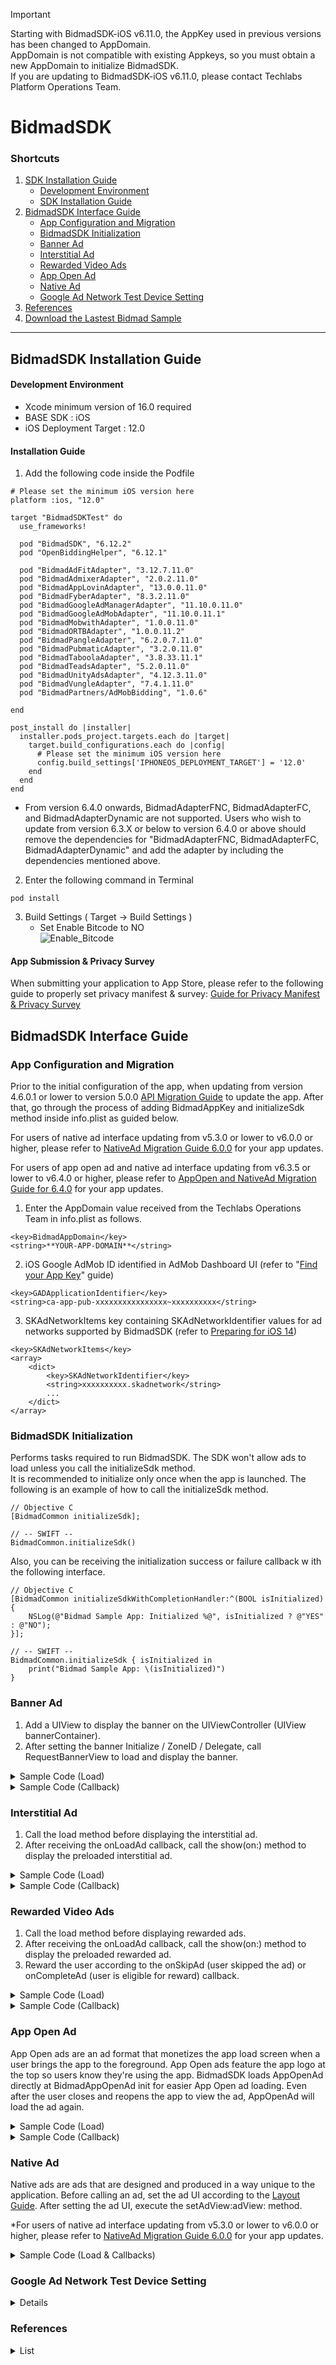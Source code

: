 > [!IMPORTANT]
> Starting with BidmadSDK-iOS v6.11.0, the AppKey used in previous versions has been changed to AppDomain.<br>
> AppDomain is not compatible with existing Appkeys, so you must obtain a new AppDomain to initialize BidmadSDK.<br>
> If you are updating to BidmadSDK-iOS v6.11.0, please contact Techlabs Platform Operations Team.

# BidmadSDK
### Shortcuts
1. [SDK Installation Guide](#bidmadsdk-installation-guide)
    - [Development Environment](#development-environment)
    - [SDK Installation Guide](#installation-guide)
2. [BidmadSDK Interface Guide](#bidmadsdk-interface-guide)
    - [App Configuration and Migration](#app-configuration-and-migration)
    - [BidmadSDK Initialization](#bidmadsdk-initialization)
    - [Banner Ad](#banner-ad)
    - [Interstitial Ad](#interstitial-ad)
    - [Rewarded Video Ads](#rewarded-video-ads)
    - [App Open Ad](#app-open-ad)
    - [Native Ad](#native-ad)
    - [Google Ad Network Test Device Setting](#google-ad-network-test-device-setting)
3. [References](#references)
4. [Download the Lastest Bidmad Sample](https://github.com/bidmad/Bidmad-iOS/archive/refs/heads/main.zip)
---

## BidmadSDK Installation Guide

#### Development Environment
- Xcode minimum version of 16.0 required
- BASE SDK : iOS
- iOS Deployment Target : 12.0
#### Installation Guide
1. Add the following code inside the Podfile

```
# Please set the minimum iOS version here
platform :ios, "12.0"

target "BidmadSDKTest" do
  use_frameworks!

  pod "BidmadSDK", "6.12.2"
  pod "OpenBiddingHelper", "6.12.1"

  pod "BidmadAdFitAdapter", "3.12.7.11.0"
  pod "BidmadAdmixerAdapter", "2.0.2.11.0"
  pod "BidmadAppLovinAdapter", "13.0.0.11.0"
  pod "BidmadFyberAdapter", "8.3.2.11.0"
  pod "BidmadGoogleAdManagerAdapter", "11.10.0.11.0"
  pod "BidmadGoogleAdMobAdapter", "11.10.0.11.1"
  pod "BidmadMobwithAdapter", "1.0.0.11.0"
  pod "BidmadORTBAdapter", "1.0.0.11.2"
  pod "BidmadPangleAdapter", "6.2.0.7.11.0"
  pod "BidmadPubmaticAdapter", "3.2.0.11.0"
  pod "BidmadTaboolaAdapter", "3.8.33.11.1"
  pod "BidmadTeadsAdapter", "5.2.0.11.0"
  pod "BidmadUnityAdsAdapter", "4.12.3.11.0"
  pod "BidmadVungleAdapter", "7.4.1.11.0"
  pod "BidmadPartners/AdMobBidding", "1.0.6"

end

post_install do |installer|
  installer.pods_project.targets.each do |target|
    target.build_configurations.each do |config|
      # Please set the minimum iOS version here
      config.build_settings['IPHONEOS_DEPLOYMENT_TARGET'] = '12.0'
    end
  end
end

```

  * From version 6.4.0 onwards, BidmadAdapterFNC, BidmadAdapterFC, and BidmadAdapterDynamic are not supported. Users who wish to update from version 6.3.X or below to version 6.4.0 or above should remove the dependencies for "BidmadAdapterFNC, BidmadAdapterFC, BidmadAdapterDynamic" and add the adapter by including the dependencies mentioned above.

2. Enter the following command in Terminal

```
pod install
```
    
3. Build Settings ( Target → Build Settings ) <br>
    - Set Enable Bitcode to NO<br>
        ![Enable_Bitcode](https://i.imgur.com/aXOBmr1.png)<br>

#### App Submission & Privacy Survey
When submitting your application to App Store, please refer to the following guide to properly set privacy manifest & survey: [Guide for Privacy Manifest & Privacy Survey](https://github.com/bidmad/Bidmad-iOS/wiki/Guide-for-Privacy-Manifest-&-Privacy-Survey-%5BEN%5D)

## BidmadSDK Interface Guide

### App Configuration and Migration<br>
Prior to the initial configuration of the app, when updating from version 4.6.0.1 or lower to version 5.0.0 [API Migration Guide](https://github.com/bidmad/Bidmad-iOS/wiki/v5.0.0-API-Migration-Guide-%5BEN%5D) to update the app. After that, go through the process of adding BidmadAppKey and initializeSdk method inside info.plist as guided below.<br>

For users of native ad interface updating from v5.3.0 or lower to v6.0.0 or higher, please refer to [NativeAd Migration Guide 6.0.0](https://github.com/bidmad/Bidmad-iOS/wiki/Native-Ad-Migration-to-v6.0.0%5BENG%5D) for your app updates. 

For users of app open ad and native ad interface updating from v6.3.5 or lower to v6.4.0 or higher, please refer to [AppOpen and NativeAd Migration Guide for 6.4.0](https://github.com/bidmad/Bidmad-iOS/wiki/AppOpen-and-NativeAd-Migration-Guide-for-6.4.0-%5BKOR%5D) for your app updates.

1. Enter the AppDomain value received from the Techlabs Operations Team in info.plist as follows.<br>

```
<key>BidmadAppDomain</key>
<string>**YOUR-APP-DOMAIN**</string>
```

2. iOS Google AdMob ID identified in AdMob Dashboard UI (refer to "[Find your App Key](https://github.com/bidmad/SDK/wiki/Find-your-app-key%5BEN%5D)" guide) <br>

```
<key>GADApplicationIdentifier</key>
<string>ca-app-pub-xxxxxxxxxxxxxxxx~xxxxxxxxxx</string>
```

3. SKAdNetworkItems key containing SKAdNetworkIdentifier values for ad networks supported by BidmadSDK (refer to [Preparing for iOS 14](https://github.com/bidmad/Bidmad-iOS/wiki/Preparing-for-iOS-14%5BENG%5D))<br>

```
<key>SKAdNetworkItems</key>
<array>
    <dict>
        <key>SKAdNetworkIdentifier</key>
        <string>xxxxxxxxxx.skadnetwork</string>
        ...
    </dict>
</array>
```

### BidmadSDK Initialization<br>
Performs tasks required to run BidmadSDK. The SDK won't allow ads to load unless you call the initializeSdk method.<br>
It is recommended to initialize only once when the app is launched. The following is an example of how to call the initializeSdk method.<br>

```
// Objective C
[BidmadCommon initializeSdk];

// -- SWIFT --
BidmadCommon.initializeSdk()
```

Also, you can be receiving the initialization success or failure callback w ith the following interface.<br>

```
// Objective C
[BidmadCommon initializeSdkWithCompletionHandler:^(BOOL isInitialized) {
    NSLog(@"Bidmad Sample App: Initialized %@", isInitialized ? @"YES" : @"NO");
}];

// -- SWIFT --
BidmadCommon.initializeSdk { isInitialized in
    print("Bidmad Sample App: \(isInitialized)")
}
```

### Banner Ad
1. Add a UIView to display the banner on the UIViewController (UIView bannerContainer).
2. After setting the banner Initialize / ZoneID / Delegate, call RequestBannerView to load and display the banner.

<details markdown="1">
<summary>Sample Code (Load)</summary>
<br>

```
// Objective C

@import OpenBiddingHelper;

@interface BannerViewController : UIViewController<BIDMADOpenBiddingBannerDelegate> {
    BidmadBannerAd *bannerAd;
}
__weak IBOutlet UIView *bannerContainer;
@end

@implementation BannerViewController

- (void)viewDidLoad {

    // Please set the Zone ID before calling a banner ad.
    NSString *zoneID = @"XXXXXXXX-XXXX-XXXX-XXXX-XXXXXXXXXXXX";
    bannerAd = [[BidmadBannerAd alloc] initWith:self containerView:self.BannerContainer zoneID:zoneID];
    bannerAd.delegate = self;
    [bannerAd setRefreshInterval:[@60 integerValue]];
    
    [bannerAd load];
}

// -- SWIFT --

import OpenBiddingHelper

class BannerViewController: UIViewController, BIDMADOpenBiddingBannerDelegate {
    var bannerAd: BidmadBannerAd!
    @IBOutlet weak var bannerContainer: UIView!
    
    override func viewDidLoad() {
        super.viewDidLoad()
        
        bannerAd = BidmadBannerAd(self, containerView: bottomView, zoneID: "XXXXXXXX-XXXX-XXXX-XXXX-XXXXXXXXXXXX")
        bannerAd.delegate = self
        bannerAd.setRefreshInterval(60)
        bannerAd.load()
    }
}
```
</details>

<details markdown="1">
<summary>Sample Code (Callback)</summary>
<br>

```
// Objective C

- (void)onLoadAd:(OpenBiddingBanner *)bidmadAd info:(BidmadInfo *)info {
    NSLog(@"Load")
}

- (void)onClickAd:(OpenBiddingBanner *)bidmadAd info:(BidmadInfo *)info {
    NSLog(@"Click")
}

- (void)onLoadFailAd:(OpenBiddingBanner *)bidmadAd error:(NSError *)error {
    NSLog(@"LoadFail")
}

// -- SWIFT --

func onLoadAd(_ bidmadAd: OpenBiddingBanner, info: BidmadInfo) {
    print("ad is loaded")
}

func onLoadFailAd(_ bidmadAd: OpenBiddingBanner, error: any Error) {
    print("ad failed to load with error \(error.localizedDescription)")
}

func onClickAd(_ bidmadAd: OpenBiddingBanner, info: BidmadInfo) {
    print("ad is clicked")
}
```
</details>

### Interstitial Ad
1. Call the load method before displaying the interstitial ad.
2. After receiving the onLoadAd callback, call the show(on:) method to display the preloaded interstitial ad. 

<details markdown="1">
<summary>Sample Code (Load)</summary>
<br>

```
// Objective C

@import OpenBiddingHelper;

@interface InterstitialViewController () <BIDMADOpenBiddingInterstitialDelegate> {
    BidmadInterstitialAd *interstitialAd;
}
@end

@implementation InterstitialViewController
- (void)viewDidLoad {
    
    NSString *zoneID = @"xxxxxxxx-xxxx-xxxx-xxxx-xxxxxxxxxxxx";
    interstitialAd = [[BidmadInterstitialAd alloc] initWithZoneID:zoneID];
    [interstitialAd setDelegate: self];
}

-(void)loadAd {
    [interstitialAd load];
}
...
-(void)showAd {
    [interstitialAd showOnViewController:self];
}

// -- SWIFT --

import OpenBiddingHelper

class InterstitialController: UIViewController, BIDMADOpenBiddingInterstitialDelegate {
    static let interstitialZoneID = "xxxxxxxx-xxxx-xxxx-xxxx-xxxxxxxxxxxx"
    let interstitialAd = BidmadInterstitialAd(zoneID: interstitialZoneID)
   
    override func viewDidLoad() {
        super.viewDidLoad()
        
        interstitialAd.delegate = self
    }
  
    func loadAd() {
        interstitialAd.load()
    }

    func showAd() {
        interstitialAd.show(on: self)
    }
}
```
</details>

<details markdown="1">
<summary>Sample Code (Callback)</summary>
<br>

```
// Objective C

- (void)onLoadAd:(OpenBiddingInterstitial *)bidmadAd info:(BidmadInfo *)info {
    NSLog(@"Load");
}

- (void)onLoadFailAd:(OpenBiddingInterstitial *)bidmadAd error:(NSError *)error {
    NSLog(@"Load Fail");
}

- (void)onShowAd:(OpenBiddingInterstitial *)bidmadAd info:(BidmadInfo *)info {
    NSLog(@"Show");
}

- (void)onClickAd:(OpenBiddingInterstitial *)bidmadAd info:(BidmadInfo *)info {
    NSLog(@"Click");
}

- (void)onCloseAd:(OpenBiddingInterstitial *)bidmadAd info:(BidmadInfo *)info {
    NSLog(@"Close");
}

// onShowFailAd:error: callback can only be used for versions 6.6.0 or higher.
- (void)onShowFailAd:(OpenBiddingInterstitial *)bidmadAd info:(BidmadInfo *)info error:(NSError *)error {
    NSLog(@"Show Fail");
}

// -- SWIFT --

func onLoadAd(_ bidmadAd: OpenBiddingInterstitial, info: BidmadInfo) {
    print("ad is loaded")
}

func onLoadFailAd(_ bidmadAd: OpenBiddingInterstitial, error: any Error) {
    print("ad failed to load with error \(error.localizedDescription)")
}

func onShowAd(_ bidmadAd: OpenBiddingInterstitial, info: BidmadInfo) {
    print("ad is shown")
}

func onClickAd(_ bidmadAd: OpenBiddingInterstitial, info: BidmadInfo) {
    print("ad is clicked")
}

func onCloseAd(_ bidmadAd: OpenBiddingInterstitial, info: BidmadInfo) {
    print("ad is closed")
}

// onShowFailAd:error: callback can only be used for versions 6.6.0 or higher.
func onShowFailAd(_ bidmadAd: OpenBiddingInterstitial,, info: BidmadInfo, error: Error) {
    print("ad display failed")
}
```
</details>

### Rewarded Video Ads
1. Call the load method before displaying rewarded ads.
2. After receiving the onLoadAd callback, call the show(on:) method to display the preloaded rewarded ad.
3. Reward the user according to the onSkipAd (user skipped the ad) or onCompleteAd (user is eligible for reward) callback.

<details markdown="1">
<summary>Sample Code (Load)</summary>
<br>

```
// Objective C
@import OpenBiddingHelper;

@interface RewardViewController () <BIDMADOpenBiddingRewardVideoDelegate> {
    BidmadRewardAd *rewardAd;
}
@end

@implementation RewardViewController

- (void)viewDidLoad {
    
    NSString *zoneID = @"xxxxxxxx-xxxx-xxxx-xxxx-xxxxxxxxxxxx";
    rewardAd = [[BidmadRewardAd alloc] initWithZoneID:zoneID];
    rewardAd.delegate = self;
}

-(void)loadReward {
    [rewardAd load];
}
   

-(void)showReward {
    [rewardAd showOnViewController:self];
}

// -- SWIFT --

import OpenBiddingHelper

class RewardVideoController: UIViewController, BIDMADOpenBiddingRewardVideoDelegate {
    static let rewardZoneID = "xxxxxxxx-xxxx-xxxx-xxxx-xxxxxxxxxxxx"
    let rewardAd = BidmadRewardAd(zoneID: rewardZoneID)

    override func viewDidLoad() {
        super.viewDidLoad()
    
        rewardAd.delegate = self
    }
    
    func loadAd() {
        rewardAd.load()
    }
  
    func showAd() {
        rewardAd.show(on: self)
    }
}
```
</details>

<details markdown="1">
<summary>Sample Code (Callback)</summary>
<br>

```
// Objective C

- (void)onLoadAd:(OpenBiddingRewardVideo *)bidmadAd info:(BidmadInfo *)info {
    NSLog(@"Load");
}

- (void)onLoadFailAd:(OpenBiddingRewardVideo *)bidmadAd error:(NSError *)error {
    NSLog(@"Load Fail");
}

- (void)onShowAd:(OpenBiddingRewardVideo *)bidmadAd info:(BidmadInfo *)info {
    NSLog(@"Show");
}

- (void)onClickAd:(OpenBiddingRewardVideo *)bidmadAd info:(BidmadInfo *)info {
    NSLog(@"Click");
}

- (void)onCompleteAd:(OpenBiddingRewardVideo *)bidmadAd info:(BidmadInfo *)info {
    NSLog(@"Complete");
}

- (void)onSkipAd:(OpenBiddingRewardVideo *)bidmadAd info:(BidmadInfo *)info {
    NSLog(@"Skip");
}

- (void)onCloseAd:(OpenBiddingRewardVideo *)bidmadAd info:(BidmadInfo *)info {
    NSLog(@"Close");
}

// onShowFailAd:error: callback can only be used for versions 6.6.0 or higher.
- (void)onShowFailAd:(OpenBiddingRewardVideo *)bidmadAd info:(BidmadInfo *)info error:(NSError *)error {
    NSLog(@"Show Fail");
}

// -- SWIFT --

func onLoadAd(_ bidmadAd: OpenBiddingRewardVideo, info: BidmadInfo) {
    print("ad is loaded")
}

func onLoadFailAd(_ bidmadAd: OpenBiddingRewardVideo, error: Error) {
    print("ad failed to load with error \(error.localizedDescription)")
}

func onShowAd(_ bidmadAd: OpenBiddingRewardVideo, info: BidmadInfo) {
    print("ad is shown")
}

func onClickAd(_ bidmadAd: OpenBiddingRewardVideo, info: BidmadInfo) {
    print("ad is clicked")
}

func onCompleteAd(_ bidmadAd: OpenBiddingRewardVideo, info: BidmadInfo) {
    print("ad reward is completed")
}

func onSkipAd(_ bidmadAd: OpenBiddingRewardVideo, info: BidmadInfo) {
    print("ad reward is skipped")
}

func onCloseAd(_ bidmadAd: OpenBiddingRewardVideo, info: BidmadInfo) {
    print("ad is closed")
}

// onShowFailAd:error: callback can only be used for versions 6.6.0 or higher.
func onShowFailAd(_ bidmadAd: OpenBiddingRewardVideo, info: BidmadInfo, error: Error) {
    print("ad display failed")
}
```
</details>

### App Open Ad
App Open ads are an ad format that monetizes the app load screen when a user brings the app to the foreground. App Open ads feature the app logo at the top so users know they're using the app. BidmadSDK loads AppOpenAd directly at BidmadAppOpenAd init for easier App Open ad loading. Even after the user closes and reopens the app to view the ad, AppOpenAd will load the ad again.

<details markdown="1">
<summary>Sample Code (Load)</summary>
<br>

```
// Objective C

@interface AppOpenAdViewController () <OpenBiddingAppOpenAdDelegate>
@property (nonatomic, strong) BidmadAppOpenAd *appOpenAd;
@end

@implementation AppOpenAdViewController

- (void)viewDidLoad {
    [super viewDidLoad];
    
    self.appOpenAd = [[BidmadAppOpenAd alloc] initWithZoneID:@"0ddd6401-0f19-49ee-b1f9-63e910f92e77"];
    [self.appOpenAd setDelegate: self];
}

- (void)loadAd {
    [self.appOpenAd load];
}

- (void)showAd {
    if ([self.appOpenAd isLoaded]) {
        [self.appOpenAd showOnViewController:self];
    }
}

- (void)deregister {
    // Disable App Open Ad automatically showing once your app moves to foreground
    [self.appOpenAd deregisterForAppOpenAd];
}

@end

// -- SWIFT --

import OpenBiddingHelper

class AppOpenAdViewController: UIViewController, OpenBiddingAppOpenAdDelegate {
    let appOpenAdZoneID = "xxxxxxxx-xxxx-xxxx-xxxx-xxxxxxxxxxxx"
    var appOpenAd: BidmadAppOpenAd!
    
    override func viewDidLoad() {
        super.viewDidLoad()
        
        appOpenAd = BidmadAppOpenAd(self, zoneID: appOpenAdZoneID)
        appOpenAd.delegate = self
    }
    
    func loadAppOpenAd() {
        appOpenAd.load()
    }
    
    func showAppOpenAd() {
        if appOpenAd.isLoaded() {
            appOpenAd.show(on: self)
        }
    }
    
    func deregisterAppOpenAd() {
        appOpenAd.deregisterForAppOpenAd()
    }
}
```
</details>

<details markdown="1">
<summary>Sample Code (Callback)</summary>
<br>

```
- (void)onLoadAd:(OpenBiddingAppOpenAd *)bidmadAd info:(BidmadInfo *)info {
    NSLog(@"Load");
}

- (void)onShowAd:(OpenBiddingAppOpenAd *)bidmadAd info:(BidmadInfo *)info {
    NSLog(@"Show");
}

- (void)onClickAd:(OpenBiddingAppOpenAd *)bidmadAd info:(BidmadInfo *)info {
    NSLog(@"Click");
}

- (void)onCloseAd:(OpenBiddingAppOpenAd *)bidmadAd info:(BidmadInfo *)info {
    NSLog(@"Close");
}

- (void)onLoadFailAd:(OpenBiddingAppOpenAd *)bidmadAd error:(NSError *)error {
    NSLog(@"Load Fail");
}

// onShowFailAd:error: callback can only be used for versions 6.6.0 or higher.
- (void)onShowFailAd:(OpenBiddingAppOpenAd *)bidmadAd info:(BidmadInfo *)info error:(NSError *)error {
    NSLog(@"Show Fail");
}

// -- SWIFT --

func onLoadAd(_ bidmadAd: OpenBiddingAppOpenAd, info: BidmadInfo) {
    print("ad is loaded")
}

func onLoadFailAd(_ bidmadAd: OpenBiddingAppOpenAd, error: Error) {
    print("ad failed to load with error \(error.localizedDescription)")
}

func onShowAd(_ bidmadAd: OpenBiddingAppOpenAd, info: BidmadInfo) {
    print("ad is shown")
}

func onClickAd(_ bidmadAd: OpenBiddingAppOpenAd, info: BidmadInfo) {
    print("ad is clicked")
}

func onCloseAd(_ bidmadAd: OpenBiddingAppOpenAd, info: BidmadInfo) {
    print("ad is closed")
}

// onShowFailAd:error: callback can only be used for versions 6.6.0 or higher.
func onShowFail(_ bidmadAd: OpenBiddingAppOpenAd, info: BidmadInfo, error: Error) {
    print("ad display failed")
}
```
</details>

### Native Ad
Native ads are ads that are designed and produced in a way unique to the application. Before calling an ad, set the ad UI according to the [Layout Guide](https://github.com/bidmad/Bidmad-iOS/wiki/Native-Ad-Layout-Setting-Guide-%5BENG%5D). After setting the ad UI, execute the setAdView:adView: method.

*For users of native ad interface updating from v5.3.0 or lower to v6.0.0 or higher, please refer to [NativeAd Migration Guide 6.0.0](https://github.com/bidmad/Bidmad-iOS/wiki/Native-Ad-Migration-to-v6.0.0%5BENG%5D) for your app updates.

<details markdown="1">
<summary>Sample Code (Load & Callbacks)</summary>
<br>

```
// Objective C

@import OpenBiddingHelper; 

@interface NativeAdViewController ()
@property (strong, nonatomic) BidmadNativeAd * ad;
@end
...

- (void)viewDidLoad {
    self.ad = [BidmadNativeAd adWithZoneID:@"xxxxxxxx-xxxx-xxxx-xxxx-xxxxxxxxxxxx"];
    [self.ad setDelegate:self];
    [self.ad load];
}

#pragma mark Native Ad Delegate Methods

- (void)onClickAd:(BidmadNativeAd *)bidmadAd {
    ADOPLog.printInfo(@"Native Ad Click");
}

- (void)onLoadAd:(BidmadNativeAd *)bidmadAd {
    ADOPLog.printInfo(@"Native Ad Load);
    
    UIView *loadedView = [NSBundle.mainBundle loadNibNamed:@"NativeAdView" owner:nil options:nil].firstObject;
    BIDMADNativeAdView *adView = [BidmadNativeAd findAdViewFromSuperview:loadedView];
    
    [self.view addSubview:loadedView];
    [bidmadAd setRootViewController:self adView:adView];
}

- (void)onLoadFailAd:(BidmadNativeAd *)bidmadAd error:(NSError *)error {
    ADOPLog.printInfo(@"Native Ad Fail: %@", error.localizedDescription);
}

// -- SWIFT --

let ad: BidmadNativeAd! = BidmadNativeAd(zoneID: "Native Ad Zone ID")

override func viewDidLoad() {
    super.viewDidLoad()

    self.ad.delegate = self
    self.ad.load()
}

// MARK: BIDMADNativeAdDelegate

func onLoad(_ bidmadAd: BidmadNativeAd) {
    if let loadedView = Bundle.main.loadNibNamed("NativeAd", owner: nil)?.first as? UIView,
       let adView = BidmadNativeAd.findView(fromSuperview: loadedView) {
        view.addSubview(loadedView)
        self.ad.setRootViewController(self, adView: adView)
    }
}

func onClick(_ bidmadAd: BidmadNativeAd) {
    print("Native Ad Click")
}

func onLoadFail(_ bidmadAd: BidmadNativeAd, error: Error) {
    print("Native Ad Fail")
}
```
</details>

### Google Ad Network Test Device Setting
</details>
<details markdown="1">
<summary>Details</summary>
<br>

For setting the test device for Google Ad Networks, the following procedure is needed.
First, request an ad to Google, and you will be seeing the log on your console.

```
<Google> To get test ads on this device, set: GADMobileAds.sharedInstance.requestConfiguration.testDeviceIdentifiers = @[ @"xxxxxxxxxxxxxxxxxxxxxxxxxxxxxxxx" ];
```
Copy the test device ID on console and set it to the following code.
```
// ObjC
[BidmadCommon setTestDeviceId:@"xxxxxxxxxxxxxxxxxxxxxxxxxxxxxxxx"];

// -- SWIFT --
BidmadCommon.setTestDeviceId("xxxxxxxxxxxxxxxxxxxxxxxxxxxxxxxx")
```

</details>

### References

</details>
<details markdown="1">
<summary>List</summary>
<br>

- [Class Reference for BidmadSDK-iOS](https://github.com/bidmad/Bidmad-iOS/wiki/README-ClassReference)
- Apple privacy survey ([[ENG]](https://github.com/bidmad/Bidmad-iOS/wiki/Apple-privacy-survey%5BENG%5D) | [[KOR]](https://github.com/bidmad/Bidmad-iOS/wiki/Apple-privacy-survey%5BKOR%5D))
- iOS GDPR Guide ([[ENG]](https://github.com/bidmad/Bidmad-iOS/wiki/iOS-GDPR-Guide-%5BENG%5D) | [[KOR]](https://github.com/bidmad/Bidmad-iOS/wiki/iOS-GDPR-Guide-%5BKOR%5D))
- Preparing for iOS 14 ([[ENG]](https://github.com/bidmad/Bidmad-iOS/wiki/Preparing-for-iOS-14%5BENG%5D) | [[KOR]](https://github.com/bidmad/Bidmad-iOS/wiki/Preparing-for-iOS-14%5BKOR%5D))
</details>


